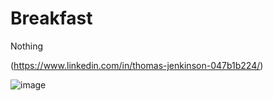 # Breakfast
Nothing

(https://www.linkedin.com/in/thomas-jenkinson-047b1b224/)



![image](https://user-images.githubusercontent.com/92025748/145371491-1b59805f-5baa-4530-8499-55589ac9ed22.png)
